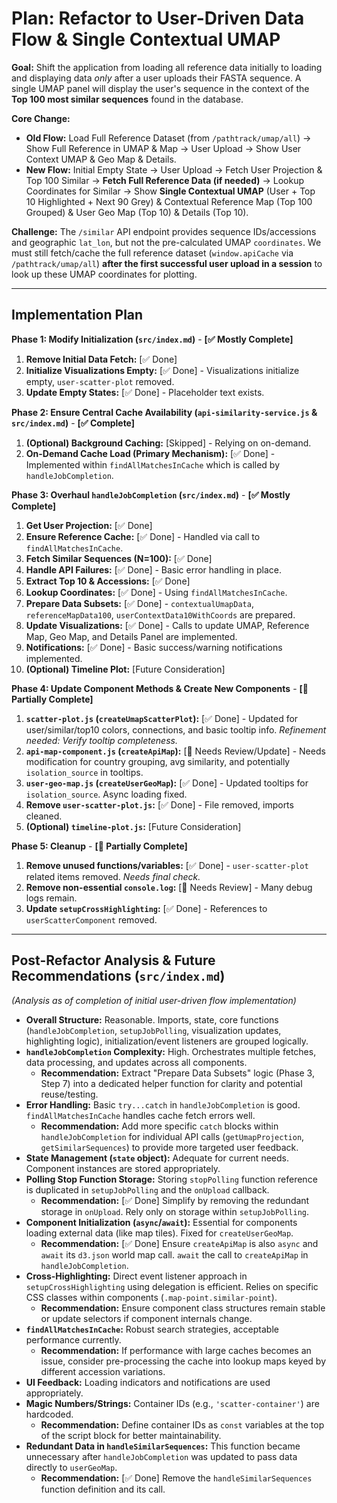 # Plan: Refactor to User-Driven Data Flow & Single Contextual UMAP

**Goal:** Shift the application from loading all reference data initially to loading and displaying data *only* after a user uploads their FASTA sequence. A single UMAP panel will display the user's sequence in the context of the **Top 100 most similar sequences** found in the database.

**Core Change:**

*   **Old Flow:** Load Full Reference Dataset (from `/pathtrack/umap/all`) -> Show Full Reference in UMAP & Map -> User Upload -> Show User Context UMAP & Geo Map & Details.
*   **New Flow:** Initial Empty State -> User Upload -> Fetch User Projection & Top 100 Similar -> **Fetch Full Reference Data (if needed)** -> Lookup Coordinates for Similar -> Show **Single Contextual UMAP** (User + Top 10 Highlighted + Next 90 Grey) & Contextual Reference Map (Top 100 Grouped) & User Geo Map (Top 10) & Details (Top 10).

**Challenge:** The `/similar` API endpoint provides sequence IDs/accessions and geographic `lat_lon`, but not the pre-calculated UMAP `coordinates`. We must still fetch/cache the full reference dataset (`window.apiCache` via `/pathtrack/umap/all`) **after the first successful user upload in a session** to look up these UMAP coordinates for plotting.

---

## Implementation Plan

**Phase 1: Modify Initialization (`src/index.md`)** - **[✅ Mostly Complete]**

1.  **Remove Initial Data Fetch:** [✅ Done]
2.  **Initialize Visualizations Empty:** [✅ Done] - Visualizations initialize empty, `user-scatter-plot` removed.
3.  **Update Empty States:** [✅ Done] - Placeholder text exists.

**Phase 2: Ensure Central Cache Availability (`api-similarity-service.js` & `src/index.md`)** - **[✅ Complete]**

1.  **(Optional) Background Caching:** [Skipped] - Relying on on-demand.
2.  **On-Demand Cache Load (Primary Mechanism):** [✅ Done] - Implemented within `findAllMatchesInCache` which is called by `handleJobCompletion`.

**Phase 3: Overhaul `handleJobCompletion` (`src/index.md`)** - **[✅ Mostly Complete]**

1.  **Get User Projection:** [✅ Done]
2.  **Ensure Reference Cache:** [✅ Done] - Handled via call to `findAllMatchesInCache`.
3.  **Fetch Similar Sequences (N=100):** [✅ Done]
4.  **Handle API Failures:** [✅ Done] - Basic error handling in place.
5.  **Extract Top 10 & Accessions:** [✅ Done]
6.  **Lookup Coordinates:** [✅ Done] - Using `findAllMatchesInCache`.
7.  **Prepare Data Subsets:** [✅ Done] - `contextualUmapData`, `referenceMapData100`, `userContextData10WithCoords` are prepared.
8.  **Update Visualizations:** [✅ Done] - Calls to update UMAP, Reference Map, Geo Map, and Details Panel are implemented.
9.  **Notifications:** [✅ Done] - Basic success/warning notifications implemented.
10. **(Optional) Timeline Plot:** [Future Consideration]

**Phase 4: Update Component Methods & Create New Components** - **[🚧 Partially Complete]**

1.  **`scatter-plot.js` (`createUmapScatterPlot`):** [✅ Done] - Updated for user/similar/top10 colors, connections, and basic tooltip info. *Refinement needed: Verify tooltip completeness.*
2.  **`api-map-component.js` (`createApiMap`):** [🚧 Needs Review/Update] - Needs modification for country grouping, avg similarity, and potentially `isolation_source` in tooltips.
3.  **`user-geo-map.js` (`createUserGeoMap`):** [✅ Done] - Updated tooltips for `isolation_source`. Async loading fixed.
4.  **Remove `user-scatter-plot.js`:** [✅ Done] - File removed, imports cleaned.
5.  **(Optional) `timeline-plot.js`:** [Future Consideration]

**Phase 5: Cleanup** - **[🚧 Partially Complete]**

1.  **Remove unused functions/variables:** [✅ Done] - `user-scatter-plot` related items removed. *Needs final check.*
2.  **Remove non-essential `console.log`:** [🚧 Needs Review] - Many debug logs remain.
3.  **Update `setupCrossHighlighting`:** [✅ Done] - References to `userScatterComponent` removed.

---

## Post-Refactor Analysis & Future Recommendations (`src/index.md`)

*(Analysis as of completion of initial user-driven flow implementation)*

*   **Overall Structure:** Reasonable. Imports, state, core functions (`handleJobCompletion`, `setupJobPolling`, visualization updates, highlighting logic), initialization/event listeners are grouped logically.
*   **`handleJobCompletion` Complexity:** High. Orchestrates multiple fetches, data processing, and updates across all components.
    *   **Recommendation:** Extract "Prepare Data Subsets" logic (Phase 3, Step 7) into a dedicated helper function for clarity and potential reuse/testing.
*   **Error Handling:** Basic `try...catch` in `handleJobCompletion` is good. `findAllMatchesInCache` handles cache fetch errors well.
    *   **Recommendation:** Add more specific `catch` blocks within `handleJobCompletion` for individual API calls (`getUmapProjection`, `getSimilarSequences`) to provide more targeted user feedback.
*   **State Management (`state` object):** Adequate for current needs. Component instances are stored appropriately.
*   **Polling Stop Function Storage:** Storing `stopPolling` function reference is duplicated in `setupJobPolling` and the `onUpload` callback.
    *   **Recommendation:** [✅ Done] Simplify by removing the redundant storage in `onUpload`. Rely only on storage within `setupJobPolling`.
*   **Component Initialization (`async`/`await`):** Essential for components loading external data (like map tiles). Fixed for `createUserGeoMap`.
    *   **Recommendation:** [✅ Done] Ensure `createApiMap` is also `async` and `await` its `d3.json` world map call. `await` the call to `createApiMap` in `handleJobCompletion`.
*   **Cross-Highlighting:** Direct event listener approach in `setupCrossHighlighting` using delegation is efficient. Relies on specific CSS classes within components (`.map-point.similar-point`).
    *   **Recommendation:** Ensure component class structures remain stable or update selectors if component internals change.
*   **`findAllMatchesInCache`:** Robust search strategies, acceptable performance currently.
    *   **Recommendation:** If performance with large caches becomes an issue, consider pre-processing the cache into lookup maps keyed by different accession variations.
*   **UI Feedback:** Loading indicators and notifications are used appropriately.
*   **Magic Numbers/Strings:** Container IDs (e.g., `'scatter-container'`) are hardcoded.
    *   **Recommendation:** Define container IDs as `const` variables at the top of the script block for better maintainability.
*   **Redundant Data in `handleSimilarSequences`:** This function became unnecessary after `handleJobCompletion` was updated to pass data directly to `userGeoMap`.
    *   **Recommendation:** [✅ Done] Remove the `handleSimilarSequences` function definition and its call.
